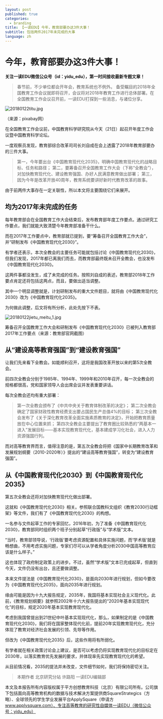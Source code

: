 ```yaml
---
layout: post
published: true
categories:
  - branding
title: 【一读EDU】今年，教育部要办这3件大事！
subtitle: 包括两件2017年未完成的大事
language: zh
---
```

# 今年，教育部要办这3件大事！


**关注一读EDU微信公众号（id：yidu_edu），第一时间接收最新专题文章！**



> 春节前，不少单位都会开年会，教育系统也不例外。
备受瞩目的2018年全国教育工作会议就即将召开，会议将对2018年教育工作进行总体部署。在全国教育工作会议召开前，一读EDU打探到一些消息，与诸位分享。



![20180122titu.jpg]({{site.baseurl}}/image/20180122titu.jpg)


（来源：pixabay网）



在全国教育工作会议前，中国教育科学研究院从今天（21日）起召开年度工作会议暨中国教育科学论坛。



一度观察员发现，教育部综合改革司司长刘自成在会上透露了2018年教育部要办的三件大事。




> 第一，今年要出台《中国教育现代化2035》，明确中国教育现代化的战略目标、任务和路径；
第二，要筹备召开全国教育工作大会（下称“全教会”），对加快教育现代化、建设教育强国、办好人民满意教育做出部署；
第三，因为今年是改革开放40周年，教育系统要讲好新时代教育改革的故事。



由于前两件大事存在一定关联性，所以本文将主要围绕它们来展开。





## 均为2017年未完成的任务



每年教育部会在全国教育工作大会结束后，发布教育部年度工作要点。通过研究工作要点，我们就能大致清楚今年教育部准备干什么。



而在2017年工作要点中，教育部就已提到，要“筹备召开全国教育工作大会”，并“研制发布《中国教育现代化2030》”。



有学者还表示，本次全教会的主要任务可能就包括讨论《中国教育现代化2030》，但我们发现，2017年都已离我们而去，而教育部最终既未召开全教会，也没发布《中国教育现代化2030》。



这两件事都没发生，成了未完成的任务。按照刘自成的表述，教育部2018年工作要点肯定还将包括这两点，而且，要做出适当调整。



其中一个明显调整就是，计划研制发布的重大文件题目，就将由《中国教育现代化2030》改为《中国教育现代化2035》。



为何做此调整，后文将有所分析，此处先按下不表。



![20180122jietu_meitu_1.jpg]({{site.baseurl}}/image/20180122jietu_meitu_1.jpg)



筹备召开全国教育工作大会和研制发布《中国教育现代化2030》已被列入教育部2017年工作要点（来源：教育部官网截图）





## 从“建设高等教育强国”到“建设教育强国”



让我们先来看下全教会。如能顺利召开，这将是我国改革开放以来的第5次全教会。



前四次全教会分别于1985年、1994年、1999年和2010年召开，每一次全教会的规格都很高，党和国家领导人会出席会议并发表重要讲话。



每次全教会还均有重大部署：


> 第一次全教会颁布了《中共中央关于教育体制改革的决定》；
第二次全教会确定了国家财政性教育经费支出要占国民生产总值4%的目标；
第三次全教会发布了《关于深化教育改革全面实施素质教育的决定》，开始把教育质量放在中心位置来抓；
第四次全教会主要提出了教育圈比较熟悉的“两基本一进入”发展目标——基本实现教育现代化，基本建成学习化社会，进入人力资源强国行列。



而对高等教育界而言，值得注意的是，第五次全教会将把《国家中长期教育改革和发展规划纲要（2010-2020年）》提出的“建设高等教育强国”，转变为“建设教育强国”。




## 从《中国教育现代化2030》到《中国教育现代化2035》



第五次全教会还将对加快教育现代化做出部署。



这就和《中国教育现代化2030》相关。参照联合国教科文组织《教育2030行动框架》等文件，我们有了《中国教育现代化2030》的构想。



一名参与文件起草工作的专家回忆，2016年初，为了准备《中国教育现代化2030》，教育部同时组织两个班子分别起草“行政版”与“学术版”文本。



“当时，教育部领导说，‘行政版’要考虑资源配置和具体实施问题，而‘学术版’就是畅想曲，不用考虑实施问题，专家们尽可以从学者角度分析2030中国高等教育应该是什么样子。”


这也体现了政府制定政策上的进步。不过，虽然“学术版”文本已完成起草，但直到今天，文件仍没有出台，且还要做调整。



本来文件提法是《中国教育现代化2030》，是面向2030年进行规划，但如今要改为《中国教育现代化2035》，面向2035年进行规划。



缘由可能是因为十九大报告规定，2035年，我国将基本实现社会主义现代化。此前，《教育规划纲要》就参照2002年十六大报告提出的“2020年基本实现现代化”的目标，规定2020年基本实现教育现代化。



考虑到我国曾提出到21世纪中叶基本实现现代化，那么，如果制定的是《中国教育现代化2030》，我们将在国家整体现代化前，提前20年实现教育现代化，充分体现了教育对经济社会发展的引领、先导等作用。



但改为《中国教育现代化2035》后，这些作用将有所弱化。



有学者就在相关政策讨论会上建议，是否可以考虑仍将实现教育现代化的目标定在2030年，以落实教育优先发展的要求，并体现率先实现教育现代化的希望。



从目前情况看，2035的提法并未改变，文件细节如何，我们将保持密切关注。









> 本期作者
北京研究分站 许路阳
一读EDU编辑部


本文及本报告所有内容版权属于平方创想教育科技（北京）有限公司所有。公司旗下包括面向高等教育机构的数据与技术解决方案提供商SquareStrategics（方略）、全球领先的学生学业发展平台ApplySquare（申请方 www.applysquare.com）、专注高等教育的研究性自媒体一读EDU（微信公众号：yidu_edu）
